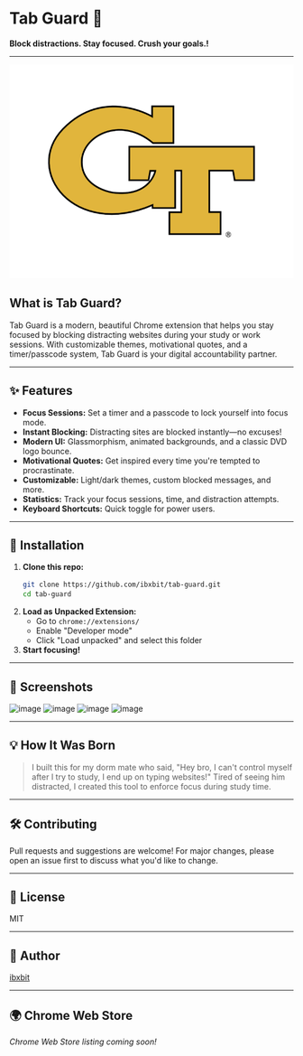  # Tab Guard 🔐 
 
**Block distractions. Stay focused. Crush your goals.!**  
       
---         
          
![Tab Guard Logo](assets/tab-guard-logo.png)       
   
## What is Tab Guard? 
Tab Guard is a modern, beautiful Chrome extension that helps you stay focused by blocking distracting websites during your study or work sessions. With customizable themes, motivational quotes, and a timer/passcode system, Tab Guard is your digital accountability partner.     
              
---                         
                               
## ✨ Features                      
- **Focus Sessions:** Set a timer and a passcode to lock yourself into focus mode.                           
- **Instant Blocking:** Distracting sites are blocked instantly—no excuses!                         
- **Modern UI:** Glassmorphism, animated backgrounds, and a classic DVD logo bounce.                           
- **Motivational Quotes:** Get inspired every time you're tempted to procrastinate.                 
- **Customizable:** Light/dark themes, custom blocked messages, and more.                      
- **Statistics:** Track your focus sessions, time, and distraction attempts.                 
- **Keyboard Shortcuts:** Quick toggle for power users.           
               
---       
       
      
## 🚀 Installation  
1. **Clone this repo:**   
   ```bash
   git clone https://github.com/ibxbit/tab-guard.git   
   cd tab-guard  
   ```
2. **Load as Unpacked Extension:**
   - Go to `chrome://extensions/`
   - Enable "Developer mode"
   - Click "Load unpacked" and select this folder
3. **Start focusing!**

---

## 📸 Screenshots
![image](https://github.com/user-attachments/assets/d269cbd9-06c6-4d85-9636-560894b2640a) 
![image](https://github.com/user-attachments/assets/e1bd22b3-7dbb-46cf-97c1-4cc4371e3e4e)
![image](https://github.com/user-attachments/assets/ca94637d-2216-4274-9c1f-cb78446b0737)
![image](https://github.com/user-attachments/assets/dcd55868-e5d7-4c89-a6cb-915745d6d231)



---

## 💡 How It Was Born
> I built this for my dorm mate who said, "Hey bro, I can't control myself after I try to study, I end up on typing websites!" Tired of seeing him distracted, I created this tool to enforce focus during study time.

---

## 🛠️ Contributing 
Pull requests and suggestions are welcome! For major changes, please open an issue first to discuss what you'd like to change.

---

## 📄 License
MIT

---

## 👤 Author
[ibxbit](https://github.com/ibxbit)

---

## 🌍 Chrome Web Store
_Chrome Web Store listing coming soon!_
